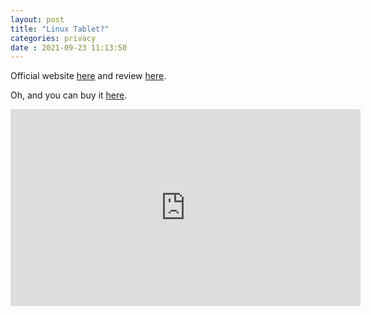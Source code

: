 ```yaml
---
layout: post
title: "Linux Tablet?" 
categories: privacy
date : 2021-09-23 11:13:50
---
```


Official website [here](https://en.jingos.com/) and review [here](https://itsfoss.com/jingpad-a1-review/). 

Oh, and you can buy it [here](https://www.indiegogo.com/projects/jingpad-world-s-first-consumer-level-linux-tablet#/). 

<iframe width="560" height="315" src="https://www.youtube.com/embed/rZugAfhWkPA" title="YouTube video player" frameborder="0" allow="accelerometer; autoplay; clipboard-write; encrypted-media; gyroscope; picture-in-picture" allowfullscreen></iframe>
